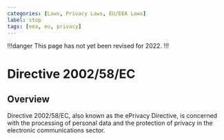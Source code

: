 ```yaml
---
categories: [Laws, Privacy Laws, EU/EEA Laws]
label: stop
tags: [eea, eu, privacy]
---
```


!!!danger
This page has not yet been revised for 2022.
!!!

# Directive 2002/58/EC

## Overview

Directive 2002/58/EC, also known as the ePrivacy Directive, is concerned with the processing of personal data and the protection of privacy in the electronic communications sector.
